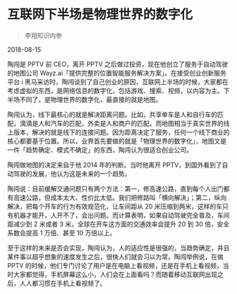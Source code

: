 # 互联网下半场是物理世界的数字化

> 李翔知识内参

2018-08-15


陶闯是 PPTV 前 CEO，离开 PPTV 之后做过投资，现在他创立了服务于自动驾驶的地图公司 Wayz.ai「提供完整的位置智能服务解决方案」。在接受创业创新服务平台 i 黑马采访时，陶闯谈到了自己创业的原因，互联网上半场的时候，大家都在考虑虚拟的东西，是网络信息的数字化，包括游戏、搜索、视频，以内容为主。下半场不同了，是物理世界的数字化，最直接的就是地图。

陶闯认为，线下最核心的就是解决距离问题。比如，共享单车是人和自行车的匹配，滴滴是人和汽车的匹配，外卖是人和商户的匹配。而地图相当于真实世界的线上版本，解决的就是线下的连接问题。因为距离决定了服务，任何一个线下商业的核心都要基于位置。所以，业界首先要做的就是「物理世界的数字化」，地图又是一件「趋势确定、模式不确定」的东西，陶闯认为很适合创业公司。

陶闯做地图的决定来自于他 2014 年的判断。当时他离开 PPTV，到国外看到了自动驾驶的发展，他认为这是未来的一个趋势。

陶闯说：目前缓解交通问题只有两个方法：第一，修高速公路，直到每个人出门都有高速公路，但成本太大、性价比太低。我们把修路叫「横向解决」；第二，纵向解决，把每个开车的行为有效规范化，让车间距从 20 米压缩到两米，这样的车只有机器才能开，人开不了，会出问题。而计算表明，如果自动驾驶完全普及，车间距减少到 2 米或者 3 米，全球在开车这方面的交通效率会提升 20 到 30 倍，安全系数会提高 1 万倍、甚至 10 万倍以上。

至于这样的未来是否会实现，陶闯认为，人的适应性是很强的，当趋势确定，并且某件事以超乎想象的速度发生之后，很快人们就会习以为常。陶闯举例说，在做 PPTV 的时候，他们专门讨论了用户是在电脑上看视频，还是在手机上看视频，当时大家都觉得，手机屏幕这么小，人们会在上面看吗？而随着移动互联网出现之后，人人都习惯在手机上看视频了。


